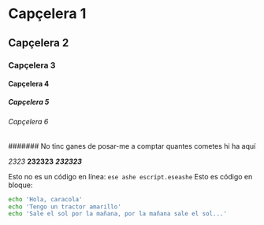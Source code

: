 # Capçelera 1

## Capçelera 2

### Capçelera 3

#### Capçelera 4

##### Capçelera 5

###### Capçelera 6

####### No tinc ganes de posar-me a comptar quantes cometes hi ha aquí

*2323* **232323** ***232323***

Esto no es un código en línea: `ese ashe escrípt.eseashe` Esto es código en bloque:

```sh
echo 'Hola, caracola'
echo 'Tengo un tractor amarillo'
echo 'Sale el sol por la mañana, por la mañana sale el sol...'
```
